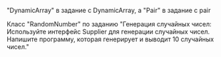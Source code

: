 "DynamicArray" в задание с DynamicArray,
а "Pair" в задание с pair

Класс "RandomNumber" по заданию "Генерация случайных чисел:
Используйте интерфейс Supplier<Integer> для генерации случайных чисел. Напишите программу, которая генерирует и выводит 10 случайных чисел."
